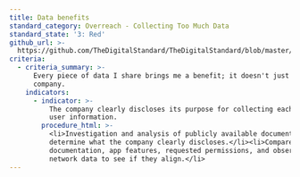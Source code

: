 ```yaml
---
title: Data benefits
standard_category: Overreach - Collecting Too Much Data
standard_state: '3: Red'
github_url: >-
  https://github.com/TheDigitalStandard/TheDigitalStandard/blob/master/Privacy%20(Is%20it%20private%3F)%2FOverreach%20-%20Collecting%20Too%20Much%20Data%2FData%20benefits.yaml
criteria:
  - criteria_summary: >-
      Every piece of data I share brings me a benefit; it doesn't just help the
      company.
    indicators:
      - indicator: >-
          The company clearly discloses its purpose for collecting each type of
          user information.
        procedure_html: >-
          <li>Investigation and analysis of publicly available documentation to
          determine what the company clearly discloses.</li><li>Compare app
          documentation, app features, requested permissions, and observed
          network data to see if they align.</li>
---
```


